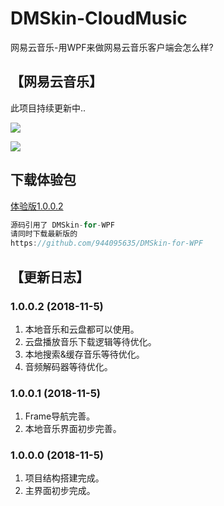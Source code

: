 # DMSkin-CloudMusic
网易云音乐-用WPF来做网易云音乐客户端会怎么样?
## 【网易云音乐】
此项目持续更新中..

<Image src='https://raw.githubusercontent.com/944095635/DMSkin-CloudMusic/master/Screenshot/demo1002.png'></Image>

<Image src='https://raw.githubusercontent.com/944095635/DMSkin-CloudMusic/master/Screenshot/demo1001.png'></Image>

## 下载体验包
[体验版1.0.0.2](https://github.com/944095635/DMSkin-CloudMusic/releases/download/1.0.0.2/demo.zip)

````csharp
源码引用了 DMSkin-for-WPF 
请同时下载最新版的
https://github.com/944095635/DMSkin-for-WPF
````

## 【更新日志】

### 1.0.0.2 (2018-11-5)
1. 本地音乐和云盘都可以使用。
2. 云盘播放音乐下载逻辑等待优化。
3. 本地搜索&缓存音乐等待优化。
3. 音频解码器等待优化。

### 1.0.0.1 (2018-11-5)
1. Frame导航完善。
2. 本地音乐界面初步完善。

### 1.0.0.0 (2018-11-5)
1. 项目结构搭建完成。
2. 主界面初步完成。

